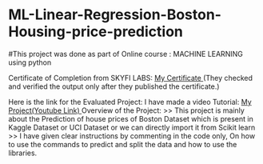 # ML-Linear-Regression-Boston-Housing-price-prediction
#This project was done as part of Online course : MACHINE LEARNING using python

Certificate of Completion from SKYFI LABS: <a href="https://drive.google.com/file/d/1XLKQhn3yIZACiKbnzLPAIN5S9MZnKSMt/view?usp=sharing"> My Certificate </a>
(They checked and verified the output only after they published the certificate.)

Here is the link for the Evaluated Project:
I have made a video Tutorial: <a href="https://www.youtube.com/watch?v=brGoh6FrHIc">My Project(Youtube Link) </a>
Overview of the Project:
        >> This project is mainly about the Prediction of house prices of Boston Dataset which is present in Kaggle Dataset or UCI Dataset or we can directly import it from Scikit learn
        >> I have given clear instructions by commenting in the code only, On how to use the commands to predict and split the data and how to use the libraries.
        

                

